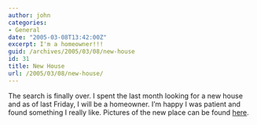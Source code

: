 ```yaml
---
author: john
categories:
- General
date: "2005-03-08T13:42:00Z"
excerpt: I'm a homeowner!!!
guid: /archives/2005/03/08/new-house
id: 31
title: New House
url: /2005/03/08/new-house/
---
```


The search is finally over. I spent the last month looking for a new house and as of last Friday, I will be a homeowner. I&#8217;m happy I was patient and found something I really like. Pictures of the new place can be found [here](http://www.flickr.com/photos/66331629@N00/sets/148712/).